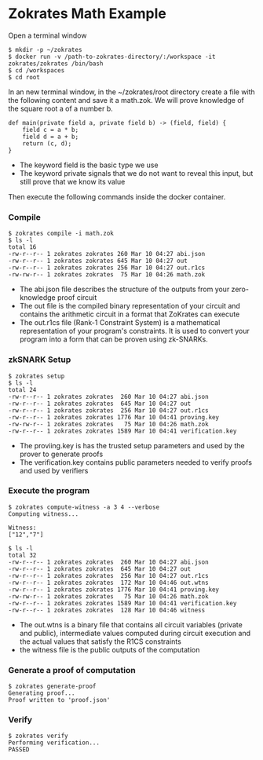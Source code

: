 # Zokrates Math Example
Open a terminal window
```
$ mkdir -p ~/zokrates
$ docker run -v /path-to-zokrates-directory/:/workspace -it zokrates/zokrates /bin/bash
$ cd /workspaces
$ cd root
```
In an new terminal window, in the ~/zokrates/root directory create a file with the following content and save it a math.zok. We will prove knowledge of the square root a of a number b.
```
def main(private field a, private field b) -> (field, field) {
    field c = a * b;
    field d = a + b;
    return (c, d);
}
```

- The keyword field is the basic type we use
- The keyword private signals that we do not want to reveal this input, but still prove that we know its value

Then execute the following commands inside the docker container.
### Compile
```
$ zokrates compile -i math.zok
$ ls -l
total 16
-rw-r--r-- 1 zokrates zokrates 260 Mar 10 04:27 abi.json
-rw-r--r-- 1 zokrates zokrates 645 Mar 10 04:27 out
-rw-r--r-- 1 zokrates zokrates 256 Mar 10 04:27 out.r1cs
-rw-rw-r-- 1 zokrates zokrates  75 Mar 10 04:26 math.zok

```
- The abi.json file describes the structure of the outputs from your zero-knowledge proof circuit
- The out file is the compiled binary representation of your circuit and contains the arithmetic circuit in a format that ZoKrates can execute
- The out.r1cs file (Rank-1 Constraint System) is a mathematical representation of your program's constraints. It is used to convert your program into a form that can be proven using zk-SNARKs.

### zkSNARK Setup
```
$ zokrates setup
$ ls -l
total 24
-rw-r--r-- 1 zokrates zokrates  260 Mar 10 04:27 abi.json
-rw-r--r-- 1 zokrates zokrates  645 Mar 10 04:27 out
-rw-r--r-- 1 zokrates zokrates  256 Mar 10 04:27 out.r1cs
-rw-r--r-- 1 zokrates zokrates 1776 Mar 10 04:41 proving.key
-rw-rw-r-- 1 zokrates zokrates   75 Mar 10 04:26 math.zok
-rw-r--r-- 1 zokrates zokrates 1589 Mar 10 04:41 verification.key
```
- The proviing.key is has the trusted setup parameters and used by the prover to generate proofs
- The verification.key contains public parameters needed to verify proofs and used by verifiers

### Execute the program
```
$ zokrates compute-witness -a 3 4 --verbose
Computing witness...

Witness: 
["12","7"]

$ ls -l
total 32
-rw-r--r-- 1 zokrates zokrates  260 Mar 10 04:27 abi.json
-rw-r--r-- 1 zokrates zokrates  645 Mar 10 04:27 out
-rw-r--r-- 1 zokrates zokrates  256 Mar 10 04:27 out.r1cs
-rw-r--r-- 1 zokrates zokrates  172 Mar 10 04:46 out.wtns
-rw-r--r-- 1 zokrates zokrates 1776 Mar 10 04:41 proving.key
-rw-rw-r-- 1 zokrates zokrates   75 Mar 10 04:26 math.zok
-rw-r--r-- 1 zokrates zokrates 1589 Mar 10 04:41 verification.key
-rw-r--r-- 1 zokrates zokrates  128 Mar 10 04:46 witness
```
- The out.wtns is a binary file that contains all circuit variables (private and public), intermediate values computed during circuit execution and the actual values that satisfy the R1CS constraints
- the witness file is the public outputs of the computation



### Generate a proof of computation
```
$ zokrates generate-proof
Generating proof...
Proof written to 'proof.json'
```


### Verify
```
$ zokrates verify
Performing verification...
PASSED
```


